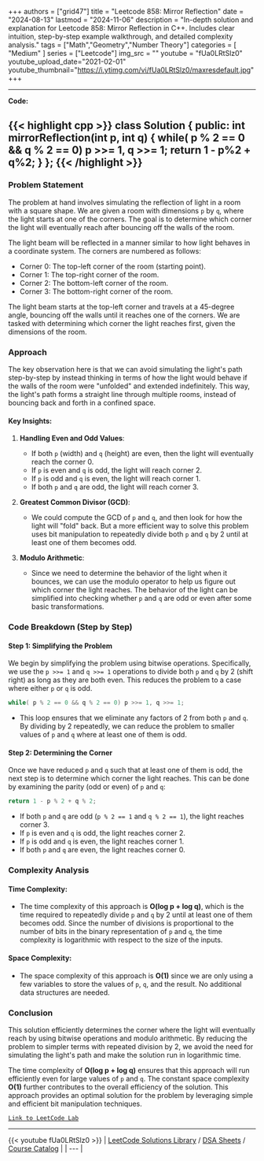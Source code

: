 
+++
authors = ["grid47"]
title = "Leetcode 858: Mirror Reflection"
date = "2024-08-13"
lastmod = "2024-11-06"
description = "In-depth solution and explanation for Leetcode 858: Mirror Reflection in C++. Includes clear intuition, step-by-step example walkthrough, and detailed complexity analysis."
tags = ["Math","Geometry","Number Theory"]
categories = [
    "Medium"
]
series = ["Leetcode"]
img_src = ""
youtube = "fUa0LRtSlz0"
youtube_upload_date="2021-02-01"
youtube_thumbnail="https://i.ytimg.com/vi/fUa0LRtSlz0/maxresdefault.jpg"
+++



---
**Code:**

{{< highlight cpp >}}
class Solution {
public:
    int mirrorReflection(int p, int q) {
        while( p % 2 == 0 && q % 2 == 0) p >>= 1, q >>= 1;
        return 1 - p%2 + q%2;
    }
};
{{< /highlight >}}
---

### Problem Statement

The problem at hand involves simulating the reflection of light in a room with a square shape. We are given a room with dimensions `p` by `q`, where the light starts at one of the corners. The goal is to determine which corner the light will eventually reach after bouncing off the walls of the room.

The light beam will be reflected in a manner similar to how light behaves in a coordinate system. The corners are numbered as follows:

- Corner 0: The top-left corner of the room (starting point).
- Corner 1: The top-right corner of the room.
- Corner 2: The bottom-left corner of the room.
- Corner 3: The bottom-right corner of the room.

The light beam starts at the top-left corner and travels at a 45-degree angle, bouncing off the walls until it reaches one of the corners. We are tasked with determining which corner the light reaches first, given the dimensions of the room.

### Approach

The key observation here is that we can avoid simulating the light's path step-by-step by instead thinking in terms of how the light would behave if the walls of the room were "unfolded" and extended indefinitely. This way, the light's path forms a straight line through multiple rooms, instead of bouncing back and forth in a confined space.

#### Key Insights:
1. **Handling Even and Odd Values**:
   - If both `p` (width) and `q` (height) are even, then the light will eventually reach the corner 0.
   - If `p` is even and `q` is odd, the light will reach corner 2.
   - If `p` is odd and `q` is even, the light will reach corner 1.
   - If both `p` and `q` are odd, the light will reach corner 3.

2. **Greatest Common Divisor (GCD)**:
   - We could compute the GCD of `p` and `q`, and then look for how the light will "fold" back. But a more efficient way to solve this problem uses bit manipulation to repeatedly divide both `p` and `q` by 2 until at least one of them becomes odd.

3. **Modulo Arithmetic**:
   - Since we need to determine the behavior of the light when it bounces, we can use the modulo operator to help us figure out which corner the light reaches. The behavior of the light can be simplified into checking whether `p` and `q` are odd or even after some basic transformations.

### Code Breakdown (Step by Step)

#### Step 1: Simplifying the Problem

We begin by simplifying the problem using bitwise operations. Specifically, we use the `p >>= 1` and `q >>= 1` operations to divide both `p` and `q` by 2 (shift right) as long as they are both even. This reduces the problem to a case where either `p` or `q` is odd.

```cpp
while( p % 2 == 0 && q % 2 == 0) p >>= 1, q >>= 1;
```

- This loop ensures that we eliminate any factors of 2 from both `p` and `q`. By dividing by 2 repeatedly, we can reduce the problem to smaller values of `p` and `q` where at least one of them is odd.

#### Step 2: Determining the Corner

Once we have reduced `p` and `q` such that at least one of them is odd, the next step is to determine which corner the light reaches. This can be done by examining the parity (odd or even) of `p` and `q`:

```cpp
return 1 - p % 2 + q % 2;
```

- If both `p` and `q` are odd (`p % 2 == 1` and `q % 2 == 1`), the light reaches corner 3.
- If `p` is even and `q` is odd, the light reaches corner 2.
- If `p` is odd and `q` is even, the light reaches corner 1.
- If both `p` and `q` are even, the light reaches corner 0.

### Complexity Analysis

#### Time Complexity:

- The time complexity of this approach is **O(log p + log q)**, which is the time required to repeatedly divide `p` and `q` by 2 until at least one of them becomes odd. Since the number of divisions is proportional to the number of bits in the binary representation of `p` and `q`, the time complexity is logarithmic with respect to the size of the inputs.

#### Space Complexity:

- The space complexity of this approach is **O(1)** since we are only using a few variables to store the values of `p`, `q`, and the result. No additional data structures are needed.

### Conclusion

This solution efficiently determines the corner where the light will eventually reach by using bitwise operations and modulo arithmetic. By reducing the problem to simpler terms with repeated division by 2, we avoid the need for simulating the light's path and make the solution run in logarithmic time.

The time complexity of **O(log p + log q)** ensures that this approach will run efficiently even for large values of `p` and `q`. The constant space complexity **O(1)** further contributes to the overall efficiency of the solution. This approach provides an optimal solution for the problem by leveraging simple and efficient bit manipulation techniques.

[`Link to LeetCode Lab`](https://leetcode.com/problems/mirror-reflection/description/)

---
{{< youtube fUa0LRtSlz0 >}}
| [LeetCode Solutions Library](https://grid47.xyz/leetcode/) / [DSA Sheets](https://grid47.xyz/sheets/) / [Course Catalog](https://grid47.xyz/courses/) |
| --- |

